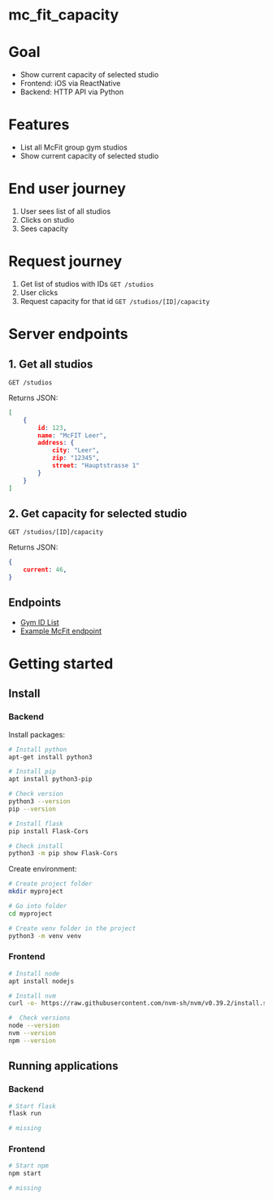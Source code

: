 # mc_fit_capacity

# Goal
- Show current capacity of selected studio
- Frontend: iOS via ReactNative
- Backend: HTTP API via Python

# Features
- List all McFit group gym studios 
- Show current capacity of selected studio

# End user journey
1. User sees list of all studios
2. Clicks on studio 
3. Sees capacity

# Request journey
1. Get list of studios with IDs `GET /studios`
2. User clicks 
3. Request capacity for that id `GET /studios/[ID]/capacity`

# Server endpoints

## 1. Get all studios

`GET /studios`

Returns JSON:

```json
[
    {
        id: 123,
        name: "McFIT Leer",
        address: {
            city: "Leer",
            zip: "12345",
            street: "Hauptstrasse 1"
        }
    }
]
```


## 2. Get capacity for selected studio

`GET /studios/[ID]/capacity`

Returns JSON:

```json
{
    current: 46,
}
```

## Endpoints

- [Gym ID List](`https://rsg-group.api.magicline.com/connect/v1/studio?studioTags=AKTIV-391B8025C1714FB9B15BB02F2F8AC0B2`)
- [Example McFit endpoint](`https://www.mcfit.com/de/auslastung/antwort/request.json?tx_brastudioprofilesmcfitcom_brastudioprofiles[studioId]=1447805280`)


# Getting started

## Install

### Backend

Install packages:

```sh
# Install python
apt-get install python3

# Install pip
apt install python3-pip

# Check version
python3 --version
pip --version

# Install flask
pip install Flask-Cors

# Check install
python3 -m pip show Flask-Cors
```

Create environment:

```sh
# Create project folder
mkdir myproject

# Go into folder
cd myproject

# Create venv folder in the project
python3 -m venv venv
```

### Frontend

```sh
# Install node
apt install nodejs

# Install nvm
curl -o- https://raw.githubusercontent.com/nvm-sh/nvm/v0.39.2/install.sh | bash

#  Check versions
node --version
nvm --version
npm --version
```

## Running applications

### Backend

```sh
# Start flask
flask run

# missing
```


### Frontend

```sh
# Start npm
npm start

# missing
```